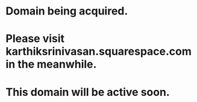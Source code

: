 # Domain being acquired. 
# Please visit karthiksrinivasan.squarespace.com in the meanwhile. 
# This domain will be active soon.
